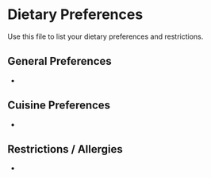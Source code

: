 # Dietary Preferences

Use this file to list your dietary preferences and restrictions.

## General Preferences
- 

## Cuisine Preferences
- 

## Restrictions / Allergies
-